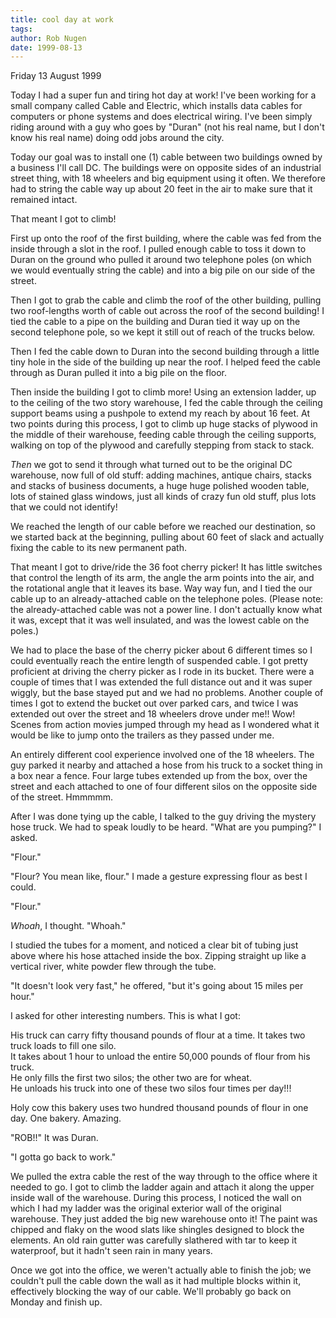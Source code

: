 ```yaml
---
title: cool day at work
tags: 
author: Rob Nugen
date: 1999-08-13
---
```


<p class=date>Friday 13 August 1999</p>

<p>Today I had a super fun and tiring hot day at work!  I've been working for a small company called Cable and Electric, which installs data cables for computers or phone systems and does electrical wiring.  I've been simply riding around with a guy who goes by "Duran" (not his real name, but I don't know his real name) doing odd jobs around the city.

<p>Today our goal was to install one (1) cable between two buildings owned by a business I'll call DC.  The buildings were on opposite sides of an industrial street thing, with 18 wheelers and big equipment using it often.  We therefore had to string the cable way up about 20 feet in the air to make sure that it remained intact.

<p>That meant I got to climb!

<p>First up onto the roof of the first building, where the cable was fed from the inside through a slot in the roof.  I pulled enough cable to toss it down to Duran on the ground who pulled it around two telephone poles (on which we would eventually string the cable) and into a big pile on our side of the street.

<p>Then I got to grab the cable and climb the roof of the other building, pulling two roof-lengths worth of cable out across the roof of the second building! I tied the cable to a pipe on the building and Duran tied it way up on the second telephone pole, so we kept it still out of reach of the trucks below.

<p>Then I fed the cable down to Duran into the second building through a little tiny hole in the side of the building up near the roof.  I helped feed the cable through as Duran pulled it into a big pile on the floor.

<p>Then inside the building I got to climb more!  Using an extension ladder, up to the ceiling of the two story warehouse, I fed the cable through the ceiling support beams using a pushpole to extend my reach by about 16 feet.  At two points during this process, I got to climb up huge stacks of plywood in the middle of their warehouse, feeding cable through the ceiling supports, walking on top of the plywood and carefully stepping from stack to stack.

<p><em>Then</em> we got to send it through what turned out to be the original DC warehouse, now full of old stuff: adding machines, antique chairs, stacks and stacks of business documents, a huge huge polished wooden table, lots of stained glass windows, just all kinds of crazy fun old stuff, plus lots that we could not identify!

<p>We reached the length of our cable before we reached our destination, so we started back at the beginning, pulling about 60 feet of slack and actually fixing the cable to its new permanent path.

<p>That meant I got to drive/ride the 36 foot cherry picker!  It has little switches that control the length of its arm, the angle the arm points into the air, and the rotational angle that it leaves its base.  Way way fun, and I tied the our cable up to an already-attached cable on the telephone poles.  (Please note: the already-attached cable was not a power line.  I don't actually know what it was, except that it was well insulated, and was the lowest cable on the poles.)

<p>We had to place the base of the cherry picker about 6 different times so I could eventually reach the entire length of suspended cable.  I got pretty proficient at driving the cherry picker as I rode in its bucket.  There were a couple of times that I was extended the full distance out and it was super wiggly, but the base stayed put and we had no problems.  Another couple of times I got to extend the bucket out over parked cars, and twice I was extended out over the street and 18 wheelers drove under me!!  Wow! Scenes from action movies jumped through my head as I wondered what it would be like to jump onto the trailers as they passed under me.

<p>An entirely different cool experience involved one of the 18 wheelers.  The guy parked it nearby and attached a hose from his truck to a socket thing in a box near a fence.  Four large tubes extended up from the box, over the street and each attached to one of four different silos on the opposite side of the street.  Hmmmmm.

<p>After I was done tying up the cable, I talked to the guy driving the mystery hose truck.  We had to speak loudly to be heard. "What are you pumping?" I asked.

<p>"Flour."

<p>"Flour?  You mean like, flour."  I made a gesture expressing flour as best I could.

<p>"Flour."

<p><em>Whoah</em>, I thought. "Whoah."

<p>I studied the tubes for a moment, and noticed a clear bit of tubing just above where his hose attached inside the box.  Zipping straight up like a vertical river, white powder flew through the tube.

<p>"It doesn't look very fast," he offered, "but it's going about 15 miles per hour."

<p>I asked for other interesting numbers.  This is what I got:

<p>His truck can carry fifty thousand pounds of flour at a time.  It takes two truck loads to fill one silo.
<br>It takes about 1 hour to unload the entire 50,000 pounds of flour from his truck.
<br>He only fills the first two silos; the other two are for wheat.
<br>He unloads his truck into one of these two silos four times per day!!!

<p>Holy cow this bakery uses two hundred thousand pounds of flour in one day.  One bakery.  Amazing.

<p>"ROB!!" It was Duran.

<p>"I gotta go back to work."

<p>We pulled the extra cable the rest of the way through to the office where it needed to go.  I got to climb the ladder again and attach it along the upper inside wall of the warehouse.  During this process, I noticed the wall on which I had my ladder was the original exterior wall of the original warehouse.  They just added the big new warehouse onto it!  The paint was chipped and flaky on the wood slats like shingles designed to block the elements.  An old rain gutter was carefully slathered with tar to keep it waterproof, but it hadn't seen rain in many years.

<p>Once we got into the office, we weren't actually able to finish the job; we couldn't pull the cable down the wall as it had multiple blocks within it, effectively blocking the way of our cable.  We'll probably go back on Monday and finish up.
